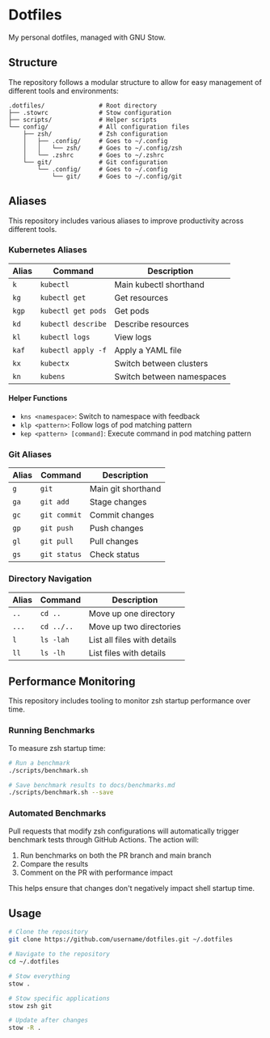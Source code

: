 # Dotfiles

My personal dotfiles, managed with GNU Stow.

## Structure

The repository follows a modular structure to allow for easy management of different tools and environments:

```
.dotfiles/               # Root directory
├── .stowrc              # Stow configuration 
├── scripts/             # Helper scripts
└── config/              # All configuration files
    ├── zsh/             # Zsh configuration
    │   ├── .config/     # Goes to ~/.config
    │   │   └── zsh/     # Goes to ~/.config/zsh
    │   └── .zshrc       # Goes to ~/.zshrc
    └── git/             # Git configuration
        └── .config/     # Goes to ~/.config
            └── git/     # Goes to ~/.config/git
```

## Aliases

This repository includes various aliases to improve productivity across different tools.

### Kubernetes Aliases

| Alias | Command | Description |
|-------|---------|-------------|
| `k` | `kubectl` | Main kubectl shorthand |
| `kg` | `kubectl get` | Get resources |
| `kgp` | `kubectl get pods` | Get pods |
| `kd` | `kubectl describe` | Describe resources |
| `kl` | `kubectl logs` | View logs |
| `kaf` | `kubectl apply -f` | Apply a YAML file |
| `kx` | `kubectx` | Switch between clusters |
| `kn` | `kubens` | Switch between namespaces |

#### Helper Functions

- `kns <namespace>`: Switch to namespace with feedback
- `klp <pattern>`: Follow logs of pod matching pattern
- `kep <pattern> [command]`: Execute command in pod matching pattern

### Git Aliases

| Alias | Command | Description |
|-------|---------|-------------|
| `g` | `git` | Main git shorthand |
| `ga` | `git add` | Stage changes |
| `gc` | `git commit` | Commit changes |
| `gp` | `git push` | Push changes |
| `gl` | `git pull` | Pull changes |
| `gs` | `git status` | Check status |

### Directory Navigation

| Alias | Command | Description |
|-------|---------|-------------|
| `..` | `cd ..` | Move up one directory |
| `...` | `cd ../..` | Move up two directories |
| `l` | `ls -lah` | List all files with details |
| `ll` | `ls -lh` | List files with details |

## Performance Monitoring

This repository includes tooling to monitor zsh startup performance over time.

### Running Benchmarks

To measure zsh startup time:

```bash
# Run a benchmark
./scripts/benchmark.sh

# Save benchmark results to docs/benchmarks.md
./scripts/benchmark.sh --save
```

### Automated Benchmarks

Pull requests that modify zsh configurations will automatically trigger benchmark tests through GitHub Actions. The action will:

1. Run benchmarks on both the PR branch and main branch
2. Compare the results
3. Comment on the PR with performance impact

This helps ensure that changes don't negatively impact shell startup time.

## Usage

```bash
# Clone the repository
git clone https://github.com/username/dotfiles.git ~/.dotfiles

# Navigate to the repository
cd ~/.dotfiles

# Stow everything
stow .

# Stow specific applications
stow zsh git 

# Update after changes
stow -R .
``` 